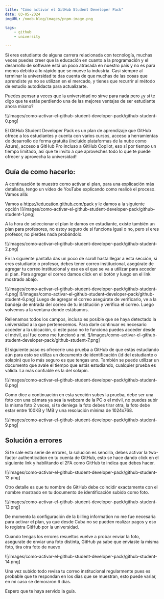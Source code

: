 ```yaml
---
title: "Cómo activar el GitHub Student Developer Pack"
date: 03-05-2024
imgURL: /noob-blog/images/pnpm-image.png

tags:
    - github
    - university

---
```


Si eres estudiante de alguna carrera relacionada con tecnología, muchas veces puedes creer que la educación en cuanto a la programación y el desarrollo de software está un poco atrasada en nuestro país y no es para menos debido a lo rápido que se mueve la industria. Casi siempre al terminar la universidad te das cuenta de que muchas de las cosas que aprendiste ya no se utilizan en el mercado, y tienes que recurrir al método de estudio autodidacta para actualizarte.

Puedes pensar a veces que la universidad no sirve para nada pero ¿y si te digo que te estás perdiendo una de las mejores ventajas de ser estudiante ahora mismo?

![/images/como-activar-el-github-student-developer-pack/github-student-0.png]

El GitHub Student Developer Pack es un plan de aprendizaje que GitHub ofrece a los estudiantes y cuenta con varios cursos, acceso a herramientas de desarrollo de forma gratuita (incluido plataformas de la nube como Azure), acceso a GitHub Pro incluso a GitHub Copilot, eso sí por tiempo un tiempo limitado, así que te invito a que aproveches todo lo que te puede ofrecer y aprovecha la universidad!

## Guía de como hacerlo:

A continuación te muestro como activar el plan, para una explicación más detallada, tengo un vídeo de YouTube explicando como realicé el proceso. Vamos allá:

Vamos a https://education.github.com/pack y le damos a la siguiente opción
![/images/como-activar-el-github-student-developer-pack/github-student-1.png]

A la hora de seleccionar el plan le damos en estudiante, existe también un plan para profesores, no estoy seguro de si funciona igual o no, pero si eres profesor, no pierdes nada probándolo.

![/images/como-activar-el-github-student-developer-pack/github-student-2.png]

En la siguiente pantalla das un poco de scroll hasta llegar a esta sección, si eres estudiante o profesor, debes tener correo institucional, asegúrate de agregar tu correo institucional y ese es el que se va a utilizar para acceder al plan. Para agregar el correo damos click en el botón y luego en el link mostrado abajo.

![/images/como-activar-el-github-student-developer-pack/github-student-4.png]
![/images/como-activar-el-github-student-developer-pack/github-student-6.png]
Luego de agregar el correo asegúrate de verificarlo, ve a la bandeja de entrada del correo de tu institución y verifica el correo. Luego volvemos a la ventana donde estábamos.

Rellenamos todos los campos, incluso es posible que se haya detectado la universidad a la que pertenecemos. Para darle continuar es necesario acceder a la ubicación, si este paso no te funciona puedes acceder desde el móvil, así fue como me funcionó a mi.
![/images/como-activar-el-github-student-developer-pack/github-student-7.png]

El siguiente paso es ofrecerle una prueba a GitHub de que estás estudiando aún para esto se utiliza un documento de identificación (id del estudiante o solapín) que lo más seguro es que tengas uno. También se puede utilizar un documento que avale el tiempo que estás estudiando, cualquier prueba es válida. La más confiable es la del solapín.

![/images/como-activar-el-github-student-developer-pack/github-student-8.png]

Como dice a continuación en esta sección subes la prueba, debe ser una foto con una cámara ya sea la webcam de la PC o el móvil, no puedes subir la misma foto 2 veces, si te deniega la foto debes tirar otra, la foto debe estar entre 100KB y 1MB y una resolución mínima de 1024x768.

![/images/como-activar-el-github-student-developer-pack/github-student-9.png]
## Solución a errores
Si te sale esta serie de errores, la solución es sencilla, debes activar la two-factor authentication en tu cuenta de GitHub, esto se hace dando click en el siguiente link y habilitando el 2FA como GitHub te indica que debes hacer.

![/images/como-activar-el-github-student-developer-pack/github-student-12.png]

Otro detalle es que tu nombre de GitHub debe coincidir exactamente con el nombre mostrado en tu documento de identificación subido como foto.

![/images/como-activar-el-github-student-developer-pack/github-student-13.png]

De momento la configuración de la billing information no me fue necesaria para activar el plan, ya que desde Cuba no se pueden realizar pagos y eso lo registra GitHub por la universidad.

Cuando tengas los errores resueltos vuelve a probar enviar la foto, asegurate de enviar una foto distinta, GitHub ya sabe que enviaste la misma foto, tira otra foto de nuevo

![/images/como-activar-el-github-student-developer-pack/github-student-14.png]

Una vez subido todo revisa tu correo institucional regularmente pues es probable que te respondan en los días que se muestran, esto puede variar, en mi caso se demoraron 6 días.

Espero que te haya servido la guía.